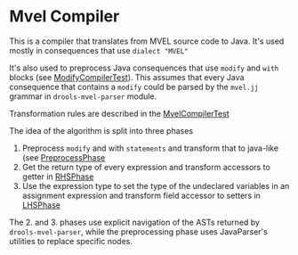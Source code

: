 # Mvel Compiler

This is a compiler that translates from MVEL source code to Java. 
It's used mostly in consequences that use `dialect "MVEL"`

It's also used to preprocess Java consequences that use `modify` and `with` blocks (see [ModifyCompilerTest](src/test/java/org/drools/mvelcompiler/ModifyCompilerTest.java)).
This assumes that every Java consequence that contains a `modify` could be parsed by the `mvel.jj` grammar in `drools-mvel-parser` module.

Transformation rules are described in the [MvelCompilerTest](src/test/java/org/drools/mvelcompiler/MvelCompilerTest.java)

The idea of the algorithm is split into three phases

1. Preprocess `modify` and with `statements` and transform that to java-like (see [PreprocessPhase](src/main/java/org/drools/mvelcompiler/PreprocessPhase.java)
2. Get the return type of every expression and transform accessors to getter in [RHSPhase](src/main/java/org/drools/mvelcompiler/RHSPhase.java)
3. Use the expression type to set the type of the undeclared variables in an assignment expression and transform field accessor 
to setters in [LHSPhase](src/main/java/org/drools/mvelcompiler/LHSPhase.java)

The 2. and 3. phases use explicit navigation of the ASTs returned by `drools-mvel-parser`, while the preprocessing phase uses JavaParser's utilities to 
replace specific nodes.

